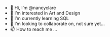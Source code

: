 - 👋 Hi, I’m @nancyclare
- 👀 I’m interested in Art and Design
- 🌱 I’m currently learning SQL
- 💞️ I’m looking to collaborate on, not sure yet...
- 📫 How to reach me ...

<!---
nancyclare/nancyclare is a ✨ special ✨ repository because its `README.md` (this file) appears on your GitHub profile.
You can click the Preview link to take a look at your changes.
--->
